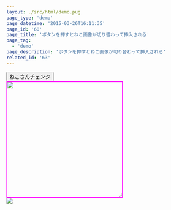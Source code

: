```yaml
---
layout: ./src/html/demo.pug
page_type: 'demo'
page_datetime: '2015-03-26T16:11:35'
page_id: '60'
page_title: 'ボタンを押すとねこ画像が切り替わって挿入される'
page_tag:
  - 'demo'
page_description: 'ボタンを押すとねこ画像が切り替わって挿入される'
related_id: '63'
---
```

<style>
.wrap{
  position: relative;
  width: 300px;
  height: 300px;
}

.inner{
  position: absolute;
  top: 0;
  right: 0;
  bottom: 0;
  left: 0;
  margin: auto;

  width: 100px;
  height: 100px;
}

/* for Debug */
.wrap{
  border: 2px solid magenta;
  resize: both;
  overflow: hidden;
}

.inner{
  border: 2px solid navy;
  background-color: skyblue;
  overflow:hidden;
  resize:both;
}
</style>

<div>
    <button id="js-changeKitten">ねこさんチェンジ</button>
</div>

<div class="wrap">
    <img id="js-kitten" src="https://placekitten.com/g/300/500">
</div>

<div class="preview">
    <img id="js-preview" src="https://placekitten.com/g/300/500">
</div>

<script>
(function(){
    var change = document.querySelectorAll('#js-changeKitten')[0];
    var kitten = document.querySelectorAll('#js-kitten')[0];
    var preview = document.querySelectorAll('#js-preview')[0];
    var kittenPath = '';

    var makeRandumNum = function(){
        var num = Math.floor(Math.random() * 10);
        if(num <= 1){
            return '200';
        } else {
            return num+'00';
        }
    };

    var makeKittenImage = function(){
        var path = 'https://placekitten.com/g/';
        var num1 = makeRandumNum();
        var num2 = makeRandumNum();

        if(num1 == 200 && num2 == 200){
            num1 = "500"
            num2 = "700"
        }

        kittenPath = path+num1+'/'+num2;
        return;
    };

    change.addEventListener('click', function(){
        makeKittenImage();
        kitten.setAttribute('src', kittenPath);
        preview.setAttribute('src', kittenPath);
    }, false);
})();
</script>
